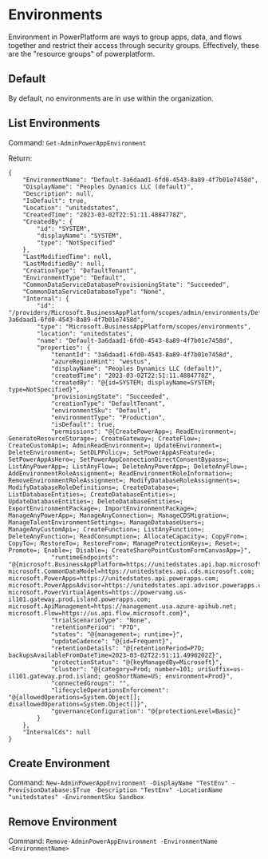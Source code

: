 # Environments
Environment in PowerPlatform are ways to group apps, data, and flows together and restrict their access through security groups. Effectively, these are the "resource groups" of powerplatform.

## Default
By default, no environments are in use within the organization.

## List Environments
Command:
`Get-AdminPowerAppEnvironment`

Return:
```
{
	"EnvironmentName": "Default-3a6daad1-6fd0-4543-8a89-4f7b01e7458d",
	"DisplayName": "Peoples Dynamics LLC (default)",
	"Description": null,
	"IsDefault": true,
	"Location": "unitedstates",
	"CreatedTime": "2023-03-02T22:51:11.4884778Z",
	"CreatedBy": {
		"id": "SYSTEM",
		"displayName": "SYSTEM",
		"type": "NotSpecified"
	},
	"LastModifiedTime": null,
	"LastModifiedBy": null,
	"CreationType": "DefaultTenant",
	"EnvironmentType": "Default",
	"CommonDataServiceDatabaseProvisioningState": "Succeeded",
	"CommonDataServiceDatabaseType": "None",
	"Internal": {
		"id": "/providers/Microsoft.BusinessAppPlatform/scopes/admin/environments/Default-3a6daad1-6fd0-4543-8a89-4f7b01e7458d",
		"type": "Microsoft.BusinessAppPlatform/scopes/environments",
		"location": "unitedstates",
		"name": "Default-3a6daad1-6fd0-4543-8a89-4f7b01e7458d",
		"properties": {
			"tenantId": "3a6daad1-6fd0-4543-8a89-4f7b01e7458d",
			"azureRegionHint": "westus",
			"displayName": "Peoples Dynamics LLC (default)",
			"createdTime": "2023-03-02T22:51:11.4884778Z",
			"createdBy": "@{id=SYSTEM; displayName=SYSTEM; type=NotSpecified}",
			"provisioningState": "Succeeded",
			"creationType": "DefaultTenant",
			"environmentSku": "Default",
			"environmentType": "Production",
			"isDefault": true,
			"permissions": "@{CreatePowerApp=; ReadEnvironment=; GenerateResourceStorage=; CreateGateway=; CreateFlow=; CreateCustomApi=; AdminReadEnvironment=; UpdateEnvironment=; DeleteEnvironment=; SetDLPPolicy=; SetPowerAppAsFeatured=; SetPowerAppAsHero=; SetPowerAppConnectionDirectConsentBypass=; ListAnyPowerApp=; ListAnyFlow=; DeleteAnyPowerApp=; DeleteAnyFlow=; AddEnvironmentRoleAssignment=; ReadEnvironmentRoleInformation=; RemoveEnvironmentRoleAssignment=; ModifyDatabaseRoleAssignments=; ModifyDatabaseRoleDefinitions=; CreateDatabase=; ListDatabaseEntities=; CreateDatabaseEntities=; UpdateDatabaseEntities=; DeleteDatabaseEntities=; ExportEnvironmentPackage=; ImportEnvironmentPackage=; ManageAnyPowerApp=; ManageAnyConnection=; ManageCDSMigration=; ManageTalentEnvironmentSettings=; ManageDatabaseUsers=; ManageAnyCustomApi=; CreateFunction=; ListAnyFunction=; DeleteAnyFunction=; ReadConsumption=; AllocateCapacity=; CopyFrom=; CopyTo=; RestoreTo=; RestoreFrom=; ManageProtectionKeys=; Reset=; Promote=; Enable=; Disable=; CreateSharePointCustomFormCanvasApp=}",
			"runtimeEndpoints": "@{microsoft.BusinessAppPlatform=https://unitedstates.api.bap.microsoft.com; microsoft.CommonDataModel=https://unitedstates.api.cds.microsoft.com; microsoft.PowerApps=https://unitedstates.api.powerapps.com; microsoft.PowerAppsAdvisor=https://unitedstates.api.advisor.powerapps.com; microsoft.PowerVirtualAgents=https://powervamg.us-il101.gateway.prod.island.powerapps.com; microsoft.ApiManagement=https://management.usa.azure-apihub.net; microsoft.Flow=https://us.api.flow.microsoft.com}",
			"trialScenarioType": "None",
			"retentionPeriod": "P7D",
			"states": "@{management=; runtime=}",
			"updateCadence": "@{id=Frequent}",
			"retentionDetails": "@{retentionPeriod=P7D; backupsAvailableFromDateTime=2023-03-02T22:51:11.4996202Z}",
			"protectionStatus": "@{keyManagedBy=Microsoft}",
			"cluster": "@{category=Prod; number=101; uriSuffix=us-il101.gateway.prod.island; geoShortName=US; environment=Prod}",
			"connectedGroups": "",
			"lifecycleOperationsEnforcement": "@{allowedOperations=System.Object[]; disallowedOperations=System.Object[]}",
			"governanceConfiguration": "@{protectionLevel=Basic}"
		}
	},
	"InternalCds": null
}
```

## Create Environment
Command:
`New-AdminPowerAppEnvironment -DisplayName "TestEnv" -ProvisionDatabase:$True -Description "TestEnv" -LocationName "unitedstates" -EnvironmentSku Sandbox` 

## Remove Environment
Command:
`Remove-AdminPowerAppEnvironment -EnvironmentName <EnvironmentName> `

